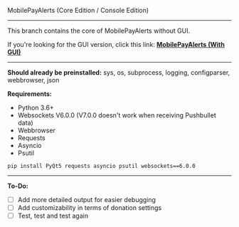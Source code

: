 MobilePayAlerts (Core Edition / Console Edition)

----

This branch contains the core of MobilePayAlerts without GUI.

If you're looking for the GUI version, click this link: **[MobilePayAlerts (With GUI)](https://github.com/BenTearzz/MobilePayAlerts/tree/master)**

----

**Should already be preinstalled:** sys, os, subprocess, logging, configparser, webbrowser, json

**Requirements:**  
- Python 3.6+
- Websockets V6.0.0 (V7.0.0 doesn't work when receiving Pushbullet data)
- Webbrowser
- Requests
- Asyncio
- Psutil

`pip install PyQt5 requests asyncio psutil websockets==6.0.0`

----

**To-Do:**
- [ ] Add more detailed output for easier debugging
- [ ] Add customizability in terms of donation settings
- [ ] Test, test and test again